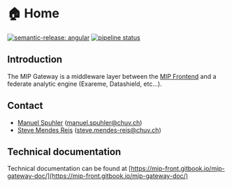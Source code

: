 # 🏠 Home

[![semantic-release: angular](https://img.shields.io/badge/semantic--release-angular-e10079?logo=semantic-release)](https://github.com/semantic-release/semantic-release) [![pipeline status](https://gitlab.com/sibmip/gateway/badges/main/pipeline.svg)](https://gitlab.com/sibmip/gateway/-/commits/main)

## Introduction

The MIP Gateway is a middleware layer between the [MIP Frontend](https://github.com/HBPMedical/portal-frontend) and a federate analytic engine (Exareme, Datashield, etc...).

## Contact

* [Manuel Spuhler](https://github.com/nicedexter) ([manuel.spuhler@chuv.ch](mailto:manuel.spuhler@chuv.ch))
* [Steve Mendes Reis](https://github.com/M4n0x) ([steve.mendes-reis@chuv.ch](mailto:steve.mendes-reis@chuv.ch))

## Technical documentation

Technical documentation can be found at [https://mip-front.gitbook.io/mip-gateway-doc/](https://mip-front.gitbook.io/mip-gateway-doc/)
